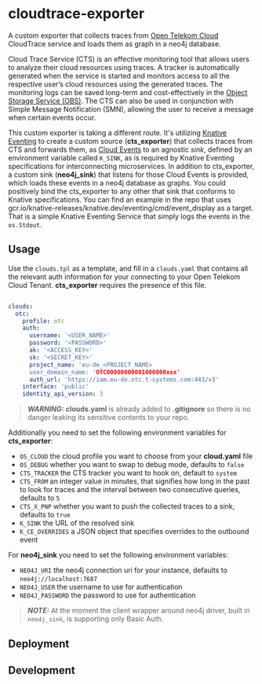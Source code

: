 # cloudtrace-exporter

A custom exporter that collects traces from [Open Telekom Cloud](https://www.open-telekom-cloud.com/en) CloudTrace service and loads them as graph in a 
neo4j database.

Cloud Trace Service (CTS) is an effective monitoring tool that allows users to analyze their cloud resources using 
traces. A tracker is automatically generated when the service is started and monitors access to all the respective 
user’s cloud resources using the generated traces. The monitoring logs can be saved long-term and cost-effectively in 
the [Object Storage Service (OBS)](https://www.open-telekom-cloud.com/en/products-services/core-services/object-storage-service). 
The CTS can also be used in conjunction with Simple Message Notification (SMN), allowing the user to receive a message when certain events occur.

This custom exporter is taking a different route. It's utilizing [Knative Eventing](https://knative.dev/docs/eventing/) 
to create a custom source (**cts_exporter**) that collects traces from CTS and forwards them, as [Cloud Events](https://cloudevents.io/) 
to an agnostic _sink_, defined by an environment variable called `K_SINK`, as is required by Knative Eventing specifications 
for interconnecting microservices. In addition to cts_exporter, a custom sink (**neo4j_sink**) that listens for those 
Cloud Events is provided, which loads these events in a neo4j database as graphs. You could positively bind the cts_exporter
to any other that sink that conforms to Knative specifications. You can find an example in the repo that uses
gcr.io/knative-releases/knative.dev/eventing/cmd/event_display as a target. That is a simple Knative Eventing Service that
simply logs the events in the `os.Stdout`. 

## Usage

Use the `clouds.tpl` as a template, and fill in a `clouds.yaml` that contains all the relevant auth information for your connecting
to your Open Telekom Cloud Tenant. **cts_exporter** requires the presence of this file.

```yaml

clouds:
  otc:
    profile: otc
    auth:
      username: '<USER_NAME>'
      password: '<PASSWORD>'
      ak: '<ACCESS_KEY>'
      sk: '<SECRET_KEY>'
      project_name: 'eu-de_<PROJECT_NAME>
      user_domain_name: 'OTC00000000001000000xxx'
      auth_url: 'https://iam.eu-de.otc.t-systems.com:443/v3'
    interface: 'public'
    identity_api_version: 3

```

> **_WARNING:_**  **clouds.yaml** is already added to **.gitignore** so there is no danger leaking its sensitive contents to your repo.

Additionally you need to set the following environment variables for **cts_exporter**: 

- `OS_CLOUD` the cloud profile you want to choose from your **cloud.yaml** file
- `OS_DEBUG` whether you want to swap to debug mode, defaults to `false`
- `CTS_TRACKER` the CTS tracker you want to hook on, default to `system`
- `CTS_FROM` an integer value in minutes, that signifies how long in the past to look for traces and the interval between two consecutive queries, defaults to `5`
- `CTS_X_PNP` whether you want to push the collected traces to a sink, defaults to `true` 
- `K_SINK` the URL of the resolved sink
- `K_CE_OVERRIDES` a JSON object that specifies overrides to the outbound event

For **neo4j_sink** you need to set the following environment variables:

- `NEO4J_URI` the neo4j connection uri for your instance, defaults to `neo4j://localhost:7687`
- `NEO4J_USER` the username to use for authentication
- `NEO4J_PASSWORD` the password to use for authentication

> **_NOTE:_**  At the moment the client wrapper around neo4j driver, built in `neo4j_sink`, is supporting only Basic Auth.

## Deployment

## Development

